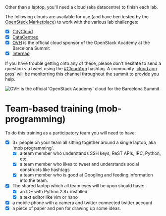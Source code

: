 Other than a laptop, you'll need a cloud (aka datacentre) to finish each lab.

The following clouds are available for use (and have ben tested by the [OpenStack Marketplace](https://www.openstack.org/marketplace/public-clouds/)) to work with the various lab challenges:

 - [x] [CityCloud](/citycloud.md)
 - [x] [DataCentred](/datacentred.md)
 - [x] [OVH](/ovh.md) is the official cloud sponsor of the OpenStack Academy at the Barcelona Summit
 - [x] [Internap](/internap.md)
 
If you have trouble getting onto any of these, please don't hesitate to send a question via tweet using the [#CloudApp](https://twitter.com/hashtag/CloudApp) hashtag. A community '[cloud app pros](https://docs.google.com/presentation/d/1RBtAOjxmUh97fXrJlowvqVNmq2-8FxvBIHx2Dts1Jh8/pub?start=true&loop=true&delayms=1000)' will be monitorring this channel throughout the summit to provide you help.

![OVH is the official 'OpenStack Academy' cloud for the Barcelona Summit](https://storage.sbg1.cloud.ovh.net/v1/AUTH_9ea425f44c284d488c6d8e28ccc8bff0/public/OVH-300DPI.png)

# Team-based training (mob-programming) 

To do this training as a participatory team you will need to have:

 - [x] 3+ people on your team all sitting together around a single laptop, aka 'mob programming'.
   - [x] a team member who understands SSH keys, ReST APIs, IRC, Python, etc.
   - [x] a team member who likes to tweet and understands social constructs like hashtags
   - [x] a team member who is good at Googling and feeding information into the team.
 - [x] The shared laptop which all team eyes will be upon should have:
   - [x] an IDE with Python 2.8+ installed.
   - [x] a text editor like vim or nano
 - [x] a mobile phone with a camera and twitter connected twitter account
 - [x] a piece of paper and pen for drawing up some ideas.
